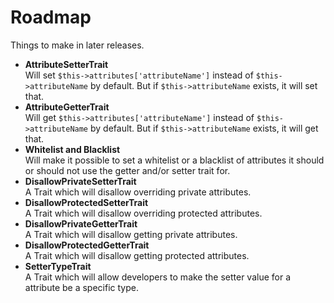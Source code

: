 # Roadmap

Things to make in later releases.

+ __AttributeSetterTrait__    
Will set `$this->attributes['attributeName']` instead of `$this->attributeName` by default. But if `$this->attributeName` exists, it will set that.
+ __AttributeGetterTrait__    
Will get `$this->attributes['attributeName']` instead of `$this->attributeName` by default. But if `$this->attributeName` exists, it will get that.
+ __Whitelist and Blacklist__    
Will make it possible to set a whitelist or a blacklist of attributes it should or should not use the getter and/or setter trait for.
+ __DisallowPrivateSetterTrait__    
A Trait which will disallow overriding private attributes.
+ __DisallowProtectedSetterTrait__    
A Trait which will disallow overriding protected attributes.
+ __DisallowPrivateGetterTrait__    
A Trait which will disallow getting private attributes.
+ __DisallowProtectedGetterTrait__    
A Trait which will disallow getting protected attributes.
+ __SetterTypeTrait__    
A Trait which will allow developers to make the setter value for a attribute be a specific type.
